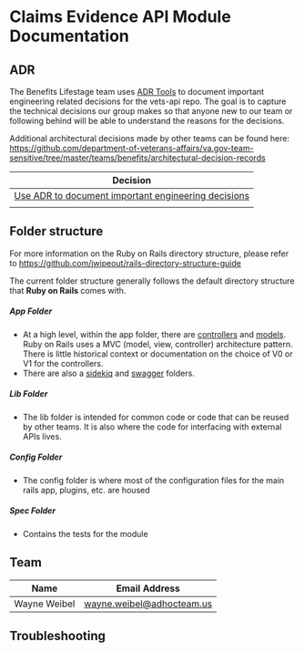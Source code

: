 # Claims Evidence API Module Documentation

## ADR

The Benefits Lifestage team uses [ADR Tools](https://github.com/npryce/adr-tools/tree/master) to document important engineering related decisions for the vets-api repo. The goal is to capture the technical decisions our group makes so that anyone new to our team or following behind will be able to understand the reasons for the decisions.

Additional architectural decisions made by other teams can be found here:
https://github.com/department-of-veterans-affairs/va.gov-team-sensitive/tree/master/teams/benefits/architectural-decision-records

| Decision                                                                                                    |
| ----------------------------------------------------------------------------------------------------------- |
| [Use ADR to document important engineering decisions](./adr/0001-record-architecture-decisions.md)          |
|                                                                                                             |

## Folder structure

For more information on the Ruby on Rails directory structure, please refer to https://github.com/jwipeout/rails-directory-structure-guide

The current folder structure generally follows the default directory structure that **Ruby on Rails** comes with.

##### App Folder

- At a high level, within the app folder, there are [controllers](https://guides.rubyonrails.org/action_controller_overview.html) and [models](https://guides.rubyonrails.org/active_record_basics.html). Ruby on Rails uses a MVC (model, view, controller) architecture pattern. There is little historical context or documentation on the choice of V0 or V1 for the controllers.
- There are also a [sidekiq](https://github.com/sidekiq/sidekiq) and [swagger](https://swagger.io/) folders.

##### Lib Folder

- The lib folder is intended for common code or code that can be reused by other teams. It is also where the code for interfacing with external APIs lives.

##### Config Folder

- The config folder is where most of the configuration files for the main rails app, plugins, etc. are housed

##### Spec Folder

- Contains the tests for the module

## Team

| Name            | Email Address                |
| ------------    | -------------------------    |
| Wayne Weibel    | wayne.weibel@adhocteam.us    |

## Troubleshooting

##
